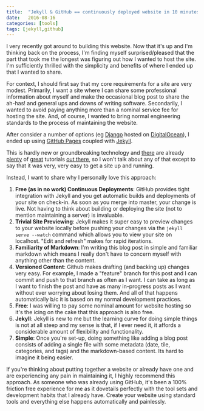 ```yaml
---
title:  "Jekyll & GitHub == continuously deployed website in 10 minutes"
date:   2016-08-16
categories: [tools]
tags: [jekyll,github]
---
```

I very recently got around to building this website.  Now that it's up and I'm thinking back on the process, I'm finding myself surprised/pleased that the part that took me the longest was figuring out how I wanted to host the site.  I'm sufficiently thrilled with the simplicity and benefits of where I ended up that I wanted to share.

For context, I should first say that my core requirements for a site are very modest.  Primarily, I want a site where I can share some professional information about myself and make the occasional blog post to share the ah-has! and general ups and downs of writing software.  Secondarily, I wanted to avoid paying anything more than a nominal service fee for hosting the site.  And, of course, I wanted to bring normal engineering standards to the process of maintaining the website.

After consider a number of options (eg [Django](https://www.djangoproject.com/) hosted on [DigitalOcean](https://www.digitalocean.com/)), I ended up using [GitHub Pages](https://pages.github.com/) coupled with [Jekyll](https://jekyllrb.com/).

This is hardly new or groundbreaking technology and [there](https://help.github.com/articles/using-jekyll-as-a-static-site-generator-with-github-pages/) are already [plenty](https://jekyllrb.com/docs/github-pages/) of [great](http://jmcglone.com/guides/github-pages/) tutorials [out there](https://www.smashingmagazine.com/2014/08/build-blog-jekyll-github-pages/), so I won't talk about any of that except to say that it was very, very easy to get a site up and running.

Instead, I want to share why I personally love this approach:

1. **Free (as in no work) Continuous Deployments**: GitHub provides tight integration with Jekyll and you get automatic builds and deployments of your site on check-in.  As soon as you merge into master, your change is live.  Not having to think about building or deploying the site (not to mention maintaining a server) is invaluable.
2. **Trivial Site Previewing**: Jekyll makes it super easy to preview changes to your website locally before pushing your changes via the `jekyll serve --watch` command which allows you to view your site on localhost.  "Edit and refresh" makes for rapid iterations.
3. **Familiarity of Markdown**: I'm writing this blog post in simple and familiar markdown which means I really don't have to concern myself with anything other than the content.
4. **Versioned Content**: Github makes drafting (and backing up) changes very easy.  For example, I made a "feature" branch for this post and I can commit and push to that branch as often as I want.  I can take as long as I want to finish the post and have as many in-progress posts as I want without ever worrying about losing them.  And all of that happens automatically b/c it is based on my normal development practices.
5. **Free**: I was willing to pay some nominal amount for website hosting so it's the icing on the cake that this approach is also free.
6. **Jekyll**: Jekyll is new to me but the learning curve for doing simple things is not at all steep and my sense is that, if I ever need it, it affords a considerable amount of flexibility and functionality.
7. **Simple**:  Once you're set-up, doing something like adding a blog post consists of adding a single file with some metadata (date, tile, categories, and tags) and the markdown-based content.  Its hard to imagine it being easier.

If you're thinking about putting together a website or already have one and are experiencing any pain in maintaining it, I highly recommend this approach.  As someone who was already using GitHub, it's been a 100% friction free experience for me as it dovetails perfectly with the tool sets and development habits that I already have.  Create your website using standard tools and everything else happens automatically and painlessly.